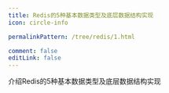 ```yaml
---
title: Redis的5种基本数据类型及底层数据结构实现
icon: circle-info

permalinkPattern: /tree/redis/1.html

comment: false
editLink: false
---
```


介绍Redis的5种基本数据类型及底层数据结构实现
